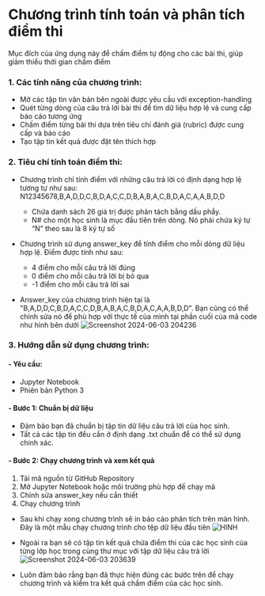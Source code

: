 # Chương trình tính toán và phân tích điểm thi
Mục đích của ứng dụng này để chấm điểm tự động cho các bài thi, giúp giảm thiểu thời gian chấm điểm

### 1. Các tính năng của chương trình:

- Mở các tập tin văn bản bên ngoài được yêu cầu với exception-handling
- Quét từng dòng của câu trả lời bài thi để tìm dữ liệu hợp lệ và cung cấp báo cáo tương ứng
- Chấm điểm từng bài thi dựa trên tiêu chí đánh giá (rubric) được cung cấp và báo cáo
- Tạo tập tin kết quả được đặt tên thích hợp

 ### 2. Tiêu chí tính toán điểm thi:
- Chương trình chỉ tính điểm với những câu trả lời có định dạng hợp lệ tương tự như sau: N12345678,B,A,D,D,C,B,D,A,C,C,D,B,A,B,A,C,B,D,A,C,A,A,B,D,D
  + Chứa danh sách 26 giá trị được phân tách bằng dấu phẩy.
  + N# cho một học sinh là mục đầu tiên trên dòng. Nó phải chứa ký tự “N” theo sau là 8 ký tự số
    
- Chương trình sử dụng answer_key để tính điểm cho mỗi dòng dữ liệu hợp lệ. Điểm được tính như sau:
  + 4 điểm cho mỗi câu trả lời đúng
  + 0 điểm cho mỗi câu trả lời bị bỏ qua
  + -1 điểm cho mỗi câu trả lời sai
 
 - Answer_key của chương trình hiện tại là "B,A,D,D,C,B,D,A,C,C,D,B,A,B,A,C,B,D,A,C,A,A,B,D,D".
   Bạn cũng có thể chỉnh sửa nó để phù hợp với thực tế của mình tại phần cuối của mã code như hình bên dưới
   ![Screenshot 2024-06-03 204236](https://github.com/nhunpq/Test-Grade-Calculator/assets/168920556/c3e16bd7-eecb-4ead-9aa7-f292fa72de2e)
  
### 3. Hướng dẫn sử dụng chương trình:
#### - Yêu cầu:

- Jupyter Notebook
- Phiên bản Python 3

#### - Bước 1: Chuẩn bị dữ liệu

- Đảm bảo bạn đã chuẩn bị tập tin dữ liệu câu trả lời của học sinh.
- Tất cả các tập tin đều cần ở định dạng .txt chuẩn để có thể sử dụng chính xác.

#### - Bước 2: Chạy chương trình và xem kết quả
1. Tải mã nguồn từ GitHub Repository
2. Mở Jupyter Notebook hoặc môi trường phù hợp để chạy mã
3. Chỉnh sửa answer_key nếu cần thiết
4. Chạy chương trình
- Sau khi chạy xong chương trình sẽ in báo cáo phân tích trên màn hình. Đây là một mẫu chạy chương trình cho tệp dữ liệu đầu tiên
 ![HINH](https://github.com/nhunpq/Test-Grade-Calculator/assets/168920556/730738b2-0071-4576-903f-fc76fd3dc8f5)

- Ngoài ra bạn sẽ có tập tin kết quả chứa điểm thi của các học sinh của từng lớp học trong cùng thư mục với tập dữ liệu câu trả lời
  ![Screenshot 2024-06-03 203639](https://github.com/nhunpq/Test-Grade-Calculator/assets/168920556/2d4e7ca8-7b41-4bd5-bb2d-cfe66991dd2e)

- Luôn đảm bảo rằng bạn đã thực hiện đúng các bước trên để chạy chương trình và kiểm tra kết quả chấm điểm của các học sinh.


